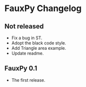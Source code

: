 # FauxPy Changelog

## Not released

- Fix a bug in ST.
- Adopt the black code style.
- Add Triangle area example.
- Update readme.

## FauxPy 0.1

- The first release.
